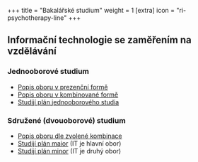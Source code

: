 +++
title = "Bakalářské studium"
weight = 1
[extra]
icon = "ri-psychotherapy-line"
+++

## Informační  technologie se zaměřením na vzdělávání

### Jednooborové studium

- [Popis oboru v prezenční formě][OPB1 detail]
- [Popis oboru v kombinované formě][OKB1 detail]
- [Studijí plán jednooborového studia][OB1 plan]

### Sdružené (dvouoborové) studium

- [Popis oboru dle zvolené kombinace][OB2 detail]
- [Studijí plán maior][OB2 maior] (IT je hlavní obor)
- [Studijí plán minor][OB2 minor] (IT je druhý obor)


[OKB1 detail]: https://is.cuni.cz/studium/prijimacky/index.php?do=detail_obor&id_obor=24418
[OPB1 detail]: https://is.cuni.cz/studium/prijimacky/index.php?do=detail_obor&id_obor=24191
[OB1 plan]: https://is.cuni.cz/studium/predmety/index.php?do=prohl&fak=11410&oborplan=OB1IT20&rocnik=&graficky=1&b=Zobrazit

[OB2 detail]: https://is.cuni.cz/studium/prijimacky/index.php?do=obory&fakulta=11410&druh=B&obor1=0114RA140004&obor2=&jazyk=&delka=&dvouobor=1&iscedkod=&zobraz=Zobrazit+16+polo%C5%BEek
[OB2 maior]: https://is.cuni.cz/studium/predmety/index.php?do=prohl&fak=11410&oborplan=OB2IT20MA&rocnik=&graficky=1&b=Zobrazit
[OB2 minor]: https://is.cuni.cz/studium/predmety/index.php?do=prohl&fak=11410&oborplan=OB2IT20MI&rocnik=&graficky=1&b=Zobrazit


